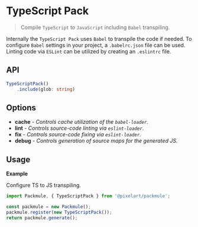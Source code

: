 # TypeScript Pack
> Compile `TypeScript` to `JavaScript` including `Babel` transpiling.

Internally the `TypeScript Pack` uses `Babel` to transpile the code if needed.
To configure `Babel` settings in your project, a `.babelrc.json` file can be used.
Linting code via `ESLint` can be utilized by creating an `.eslintrc` file.

## API
```ts
TypeScriptPack()
    .include(glob: string)
```

## Options
* **cache** - *Controls cache utilization of the `babel-loader`.*
* **lint** - *Controls source-code linting via `eslint-loader`.*
* **fix** - *Controls source-code fixing via `eslint-loader`.*
* **debug** - *Controls generation of source maps for the generated JS.*

## Usage

**Example**

Configure TS to JS transpiling.

```ts
import Packmule, { TypeScriptPack } from '@pixelart/packmule';

const packmule = new Packmule();
packmule.register(new TypeScriptPack());
return packmule.generate();
```
